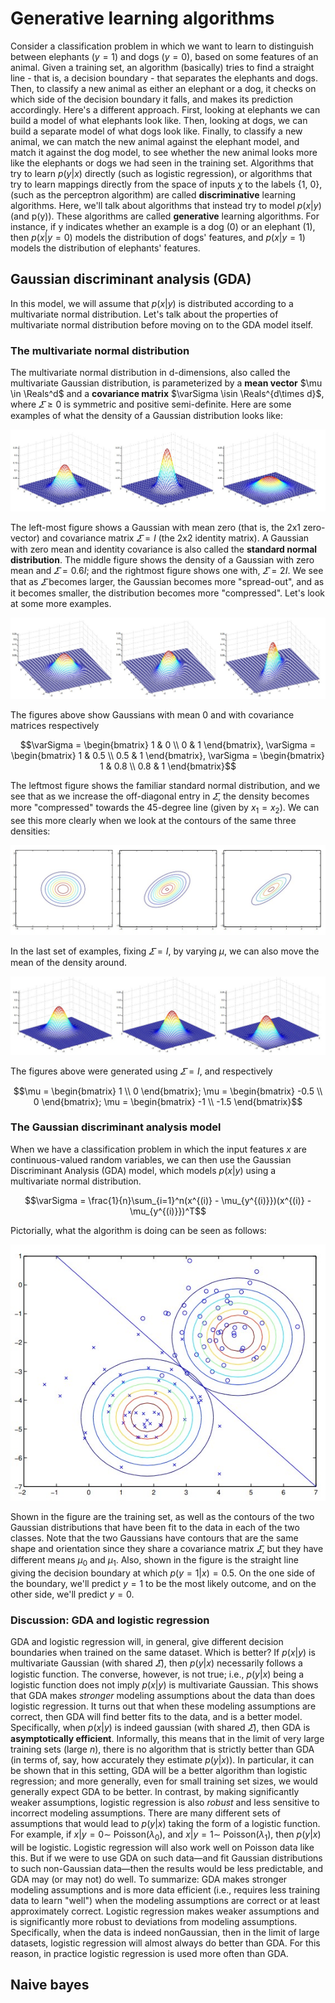 # Generative learning algorithms
Consider a classification problem in which we want to learn to distinguish between elephants $(y = 1)$ and dogs $(y = 0)$, based on some features of an animal. Given a training set, an algorithm (basically) tries to find a straight line - that is, a decision boundary - that separates the elephants and dogs. Then, to classify a new animal as either an elephant or a dog, it checks on which side of the decision boundary it falls, and makes its prediction accordingly.
Here's a different approach. First, looking at elephants we can build a model of what elephants look like. Then, looking at dogs, we can build a separate model of what dogs look like. Finally, to classify a new animal, we can match the new animal against the elephant model, and match it against the dog model, to see whether the new animal looks more like the elephants or dogs we had seen in the training set.
Algorithms that try to learn $p(y|x)$ directly (such as logistic regression), or algorithms that try to learn mappings directly from the space of inputs $\chi$ to the labels {1, 0}, (such as the perceptron algorithm) are called __discriminative__ learning algorithms. Here, we'll talk about algorithms that instead try to model $p(x|y)$ (and p(y)). These algorithms are called __generative__ learning algorithms. For instance, if y indicates whether an example is a dog (0) or an elephant (1), then $p(x|y=0)$ models the distribution of dogs' features, and $p(x|y=1)$ models the distribution of elephants' features.
## Gaussian discriminant analysis (GDA)
In this model, we will assume that $p(x|y)$ is distributed according to a multivariate normal distribution. Let's talk about the properties of multivariate normal distribution before moving on to the GDA model itself.
### The multivariate normal distribution
The multivariate normal distribution in d-dimensions, also called the multivariate Gaussian distribution, is parameterized by a __mean vector__ $\mu \in \Reals^d$ and a __covariance matrix__ $\varSigma \isin \Reals^{d\times d}$, where $\varSigma\ge 0$ is symmetric and positive semi-definite.
Here are some examples of what the density of a Gaussian distribution looks like:

![gaussian distribution](Figures/gaussian_distribution1.jpg)

The left-most figure shows a Gaussian with mean zero (that is, the 2x1 zero-vector) and covariance matrix $\varSigma = I$ (the 2x2 identity matrix). A Gaussian with zero mean and identity covariance is also called the __standard normal distribution__. The middle figure shows the density of a Gaussian with zero mean and $\varSigma = 0.6I$; and the rightmost figure shows one with, $\varSigma = 2I$. We see that as $\varSigma$ becomes larger, the Gaussian becomes more "spread-out", and as it becomes smaller, the distribution becomes more "compressed".
Let's look at some more examples.

![gaussian distribution 2](Figures/gaussian_distribution2.jpg)

The figures above show Gaussians with mean 0 and with covariance matrices respectively
```math
\varSigma = \begin{bmatrix} 1 & 0 \\ 0 & 1 \end{bmatrix}, \varSigma = \begin{bmatrix} 1 & 0.5 \\ 0.5 & 1 \end{bmatrix}, \varSigma = \begin{bmatrix} 1 & 0.8 \\ 0.8 & 1 \end{bmatrix}
```
The leftmost figure shows the familiar standard normal distribution, and we see that as we increase the off-diagonal entry in $\varSigma$, the density becomes more "compressed" towards the 45-degree line (given by $x_1 = x_2$). We can see this more clearly when we look at the contours of the same three densities:

![gaussian distribution 3](Figures/gaussian_distribution3.jpg)

In the last set of examples, fixing $\varSigma = I$, by varying $\mu$, we can also move the mean of the density around.

![gaussian distribution 4](Figures/gaussian_distribution4.jpg)

The figures above were generated using $\varSigma = I$, and respectively
```math
\mu = \begin{bmatrix} 1 \\ 0 \end{bmatrix}; \mu = \begin{bmatrix} -0.5 \\ 0 \end{bmatrix}; \mu = \begin{bmatrix} -1 \\ -1.5 \end{bmatrix}
```
### The Gaussian discriminant analysis model
When we have a classification problem in which the input features $x$ are continuous-valued random variables, we can then use the Gaussian Discriminant Analysis (GDA) model, which models $p(x|y)$ using a multivariate normal distribution.
```math
\varSigma = \frac{1}{n}\sum_{i=1}^n(x^{(i)} - \mu_{y^{(i)}})(x^{(i)} - \mu_{y^{(i)}})^T
```
Pictorially, what the algorithm is doing can be seen as follows:

![gaussian distribution 5](Figures/gaussian_distribution5.jpg)

Shown in the figure are the training set, as well as the contours of the two Gaussian distributions that have been fit to the data in each of the two classes. Note that the two Gaussians have contours that are the same shape and orientation since they share a covariance matrix $\varSigma$, but they have different means $\mu_0$ and $\mu_1$. Also, shown in the figure is the straight line giving the decision boundary at which $p(y=1|x) = 0.5$. On the one side of the boundary, we'll predict $y=1$ to be the most likely outcome, and on the other side, we'll predict $y=0$.
### Discussion: GDA and logistic regression
GDA and logistic regression will, in general, give different decision boundaries when trained on the same dataset. Which is better?
If $p(x|y)$ is multivariate Gaussian (with shared $\varSigma$), then $p(y|x)$ necessarily follows a logistic function. The converse, however, is not true; i.e., $p(y|x)$ being a logistic function does not imply $p(x|y)$ is multivariate Gaussian. This shows that GDA makes _stronger_ modeling assumptions about the data than does logistic regression. It turns out that when these modeling assumptions are correct, then GDA will find better fits to the data, and is a better model. Specifically, when $p(x|y)$ is indeed gaussian (with shared $\varSigma$), then GDA is __asymptotically efficient__. Informally, this means that in the limit of very large training sets (large $n$), there is no algorithm that is strictly better than GDA (in terms of, say, how accurately they estimate $p(y|x)$). In particular, it can be shown that in this setting, GDA will be a better algorithm than logistic regression; and more generally, even for small training set sizes, we would generally expect GDA to be better.
In contrast, by making significantly weaker assumptions, logistic regression is also _robust_ and less sensitive to incorrect modeling assumptions. There are many different sets of assumptions that would lead to $p(y|x)$ taking the form of a logistic function. For example, if $x|y = 0 \sim$ Poisson($\lambda_0$), and $x|y = 1 \sim$ Poisson($\lambda_1$), then $p(y|x)$ will be logistic. Logistic regression will also work well on Poisson data like this. But if we were to use GDA on such data—and fit Gaussian distributions to such non-Gaussian data—then the results would be less predictable, and GDA may (or may not) do well.
To summarize: GDA makes stronger modeling assumptions and is more data efficient (i.e., requires less training data to learn "well") when the modeling assumptions are correct or at least approximately correct. Logistic regression makes weaker assumptions and is significantly more robust to deviations from modeling assumptions. Specifically, when the data is indeed nonGaussian, then in the limit of large datasets, logistic regression will almost always do better than GDA. For this reason, in practice logistic regression is used more often than GDA.
## Naive bayes
